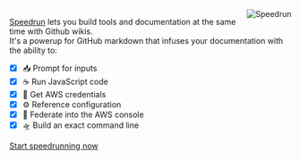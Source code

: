 <img alt="Speedrun" src="https://speedrun.nobackspacecrew.com/images/speedrun.png" align="right">

[Speedrun](https://github.com/No-Backspace-Crew/Speedrun/wiki) lets you build tools and documentation at the same time with Github wikis.  
It's a powerup for GitHub markdown that infuses your documentation with the ability to:

- [x] 📥 Prompt for inputs
- [x] ☕ Run JavaScript code
- [x] 🔑 Get AWS credentials
- [x] ⚙️ Reference configuration
- [x] 🚀 Federate into the AWS console
- [x] 🛸 Build an exact command line

[Start speedrunning now](https://github.com/No-Backspace-Crew/Speedrun/wiki/Getting-Started)
